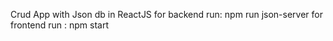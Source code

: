 Crud App with Json db in ReactJS
for backend run: npm run json-server 
for frontend run : npm start
